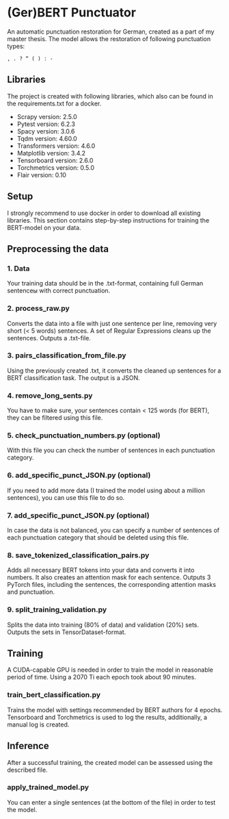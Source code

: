 # (Ger)BERT Punctuator
An automatic punctuation restoration for German, created as a part of my master thesis. The model allows the restoration of following punctuation types:

```
, . ? “ ( ) : -
```

## Libraries
The project is created with following libraries, which also can be found in the requirements.txt for a docker.

* Scrapy version: 2.5.0
* Pytest version: 6.2.3
* Spacy version: 3.0.6
* Tqdm version: 4.60.0
* Transformers version: 4.6.0
* Matplotlib version: 3.4.2
* Tensorboard version: 2.6.0
* Torchmetrics version: 0.5.0 
* Flair version: 0.10

## Setup
I strongly recommend to use docker in order to download all existing libraries. This section contains step-by-step instructions for training the BERT-model on your data.

## Preprocessing the data

### 1. Data
Your training data should be in the .txt-format, containing full German sentenceы with correct punctuation.

### 2. process_raw.py
Converts the data into a file with just one sentence per line, removing very short (< 5 words) sentences. A set of Regular Expressions cleans up the sentences. Outputs a .txt-file.

### 3. pairs_classification_from_file.py
Using the previously created .txt, it converts the cleaned up sentences for a BERT classification task. The output is a JSON.

### 4. remove_long_sents.py
You have to make sure, your sentences contain < 125 words (for BERT), they can be filtered using this file.

### 5. check_punctuation_numbers.py (optional)
With this file you can check the number of sentences in each punctuation category.

### 6. add_specific_punct_JSON.py (optional)
If you need to add more data (I trained the model using about a million sentences), you can use this file to do so.

### 7. add_specific_punct_JSON.py (optional)
In case the data is not balanced, you can specify a number of sentences of each punctuation category that should be deleted using this file.

### 8. save_tokenized_classification_pairs.py
Adds all necessary BERT tokens into your data and converts it into numbers. It also creates an attention mask for each sentence. Outputs 3 PyTorch files, including the sentences, the corresponding attention masks and punctuation.

### 9. split_training_validation.py
Splits the data into training (80% of data) and validation (20%) sets. Outputs the sets in TensorDataset-format.

## Training
A CUDA-capable GPU is needed in order to train the model in reasonable period of time. Using a 2070 Ti each epoch took about 90 minutes.

### train_bert_classification.py
Trains the model with settings recommended by BERT authors for 4 epochs. Tensorboard and Torchmetrics is used to log the results, additionally, a manual log is created.

## Inference
After a successful training, the created model can be assessed using the described file.

### apply_trained_model.py
You can enter a single sentences (at the bottom of the file) in order to test the model.
